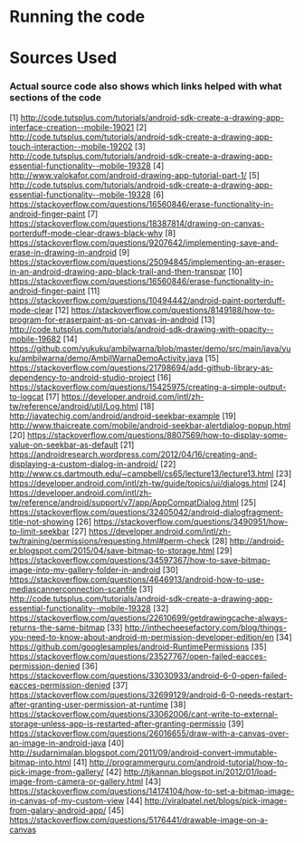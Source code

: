 # Running the code

# Sources Used 

### Actual source code also shows which links helped with what sections of the code

[1] http://code.tutsplus.com/tutorials/android-sdk-create-a-drawing-app-interface-creation--mobile-19021
[2] http://code.tutsplus.com/tutorials/android-sdk-create-a-drawing-app-touch-interaction--mobile-19202
[3] http://code.tutsplus.com/tutorials/android-sdk-create-a-drawing-app-essential-functionality--mobile-19328
[4] http://www.valokafor.com/android-drawing-app-tutorial-part-1/
[5] http://code.tutsplus.com/tutorials/android-sdk-create-a-drawing-app-essential-functionality--mobile-19328
[6] https://stackoverflow.com/questions/16560846/erase-functionality-in-android-finger-paint
[7] https://stackoverflow.com/questions/18387814/drawing-on-canvas-porterduff-mode-clear-draws-black-why
[8] https://stackoverflow.com/questions/9207642/implementing-save-and-erase-in-drawing-in-android
[9] https://stackoverflow.com/questions/25094845/implementing-an-eraser-in-an-android-drawing-app-black-trail-and-then-transpar
[10] https://stackoverflow.com/questions/16560846/erase-functionality-in-android-finger-paint
[11] https://stackoverflow.com/questions/10494442/android-paint-porterduff-mode-clear
[12] https://stackoverflow.com/questions/8149188/how-to-program-for-eraserpaint-as-on-canvas-in-android
[13] http://code.tutsplus.com/tutorials/android-sdk-drawing-with-opacity--mobile-19682
[14] https://github.com/yukuku/ambilwarna/blob/master/demo/src/main/java/yuku/ambilwarna/demo/AmbilWarnaDemoActivity.java
[15] https://stackoverflow.com/questions/21798694/add-github-library-as-dependency-to-android-studio-project
[16] https://stackoverflow.com/questions/15425975/creating-a-simple-output-to-logcat
[17] https://developer.android.com/intl/zh-tw/reference/android/util/Log.html
[18] http://javatechig.com/android/android-seekbar-example
[19] http://www.thaicreate.com/mobile/android-seekbar-alertdialog-popup.html
[20] https://stackoverflow.com/questions/8807569/how-to-display-some-value-on-seekbar-as-default
[21] https://androidresearch.wordpress.com/2012/04/16/creating-and-displaying-a-custom-dialog-in-android/
[22] http://www.cs.dartmouth.edu/~campbell/cs65/lecture13/lecture13.html
[23] https://developer.android.com/intl/zh-tw/guide/topics/ui/dialogs.html
[24] https://developer.android.com/intl/zh-tw/reference/android/support/v7/app/AppCompatDialog.html
[25] https://stackoverflow.com/questions/32405042/android-dialogfragment-title-not-showing
[26] https://stackoverflow.com/questions/3490951/how-to-limit-seekbar
[27] https://developer.android.com/intl/zh-tw/training/permissions/requesting.html#perm-check
[28] http://android-er.blogspot.com/2015/04/save-bitmap-to-storage.html
[29] https://stackoverflow.com/questions/34597367/how-to-save-bitmap-image-into-my-gallery-folder-in-android
[30] https://stackoverflow.com/questions/4646913/android-how-to-use-mediascannerconnection-scanfile
[31] http://code.tutsplus.com/tutorials/android-sdk-create-a-drawing-app-essential-functionality--mobile-19328
[32] https://stackoverflow.com/questions/22610699/getdrawingcache-always-returns-the-same-bitmap
[33] http://inthecheesefactory.com/blog/things-you-need-to-know-about-android-m-permission-developer-edition/en
[34] https://github.com/googlesamples/android-RuntimePermissions
[35] https://stackoverflow.com/questions/23527767/open-failed-eacces-permission-denied
[36] https://stackoverflow.com/questions/33030933/android-6-0-open-failed-eacces-permission-denied
[37] https://stackoverflow.com/questions/32699129/android-6-0-needs-restart-after-granting-user-permission-at-runtime
[38] https://stackoverflow.com/questions/33062006/cant-write-to-external-storage-unless-app-is-restarted-after-granting-permissio
[39] https://stackoverflow.com/questions/26016655/draw-with-a-canvas-over-an-image-in-android-java
[40] http://sudarnimalan.blogspot.com/2011/09/android-convert-immutable-bitmap-into.html
[41] http://programmerguru.com/android-tutorial/how-to-pick-image-from-gallery/
[42] http://tjkannan.blogspot.in/2012/01/load-image-from-camera-or-gallery.html
[43] https://stackoverflow.com/questions/14174104/how-to-set-a-bitmap-image-in-canvas-of-my-custom-view
[44] http://viralpatel.net/blogs/pick-image-from-galary-android-app/
[45] https://stackoverflow.com/questions/5176441/drawable-image-on-a-canvas
